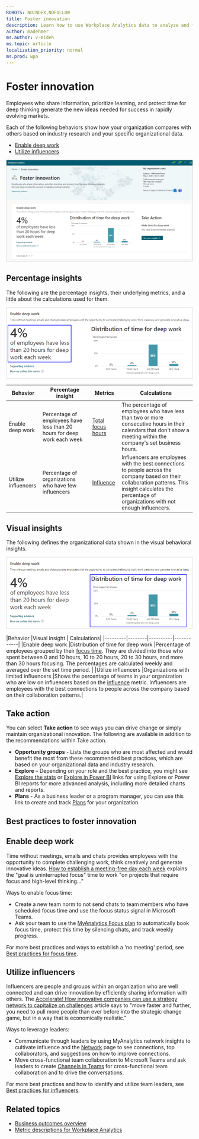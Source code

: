 ```yaml
---
ROBOTS: NOINDEX,NOFOLLOW
title: Foster innovation
description: Learn how to use Workplace Analytics data to analyze and foster innovation in your organization
author: madehmer
ms.author: v-mideh
ms.topic: article
localization_priority: normal 
ms.prod: wpa
---
```


# Foster innovation

Employees who share information, prioritize learning, and protect time for deep thinking generate the new ideas needed for success in rapidly evolving markets.

Each of the following behaviors show how your organization compares with others based on industry research and your specific organizational data.

* [Enable deep work](#enable-deep-work)
* [Utilize influencers](#utilize-influencers)

![Foster innovation page](../images/wpa/use/innovation.png)

## Percentage insights

The following are the percentage insights, their underlying metrics, and a little about the calculations used for them.

![Foster innovation percentage insight](../images/wpa/use/innovation-percent.png)

|Behavior |Percentage insight | Metrics |Calculations |
|---------|--------|--------------------|----------------------|
|Enable deep work |Percentage of employees have less than 20 hours for deep work each week |[Total focus hours](metric-definitions.md#focus-define) |The percentage of employees who have less than two or more consecutive hours in their calendars that don't show a meeting within the company's set business hours. |
|Utilize influencers |Percentage of organizations who have few influencers |[Influence](metric-definitions.md#organizational-network-analysis-ona-metrics) |Influencers are employees with the best connections to people across the company based on their collaboration patterns. This insight calculates the percentage of organizations with not enough influencers. |

## Visual insights

The following defines the organizational data shown in the visual behavioral insights.

![Foster innovation visual insight](../images/wpa/use/innovation-visual.png)

|Behavior |Visual insight | Calculations|
|---------|--------|----------|------------|
|Enable deep work |Distribution of time for deep work |Percentage of employees grouped by their [focus time](metric-definitions.md#focus-define). They are divided into those who spent between 0 and 10 hours, 10 to 20 hours, 20 to 30 hours, and more than 30 hours focusing. The percentages are calculated weekly and averaged over the set time period. |
|Utilize influencers |Organizations with limited influencers |Shows the percentage of teams in your organization who are low on influencers based on the [influence](metric-definitions.md#organizational-network-analysis-ona-metrics) metric. Influencers are employees with the best connections to people across the company based on their collaboration patterns.|

## Take action

You can select **Take action** to see ways you can drive change or simply maintain organizational innovation. The following are available in addition to the recommendations within Take action.

* **Opportunity groups** - Lists the groups who are most affected and would benefit the most from these recommended best practices, which are based on your organizational data and industry research.
* **Explore**  – Depending on your role and the best practice, you might see [Explore the stats](explore-intro.md) or [Explore in Power BI](../tutorials/power-bi-intro.md) links for using Explore or Power BI reports for more advanced analysis, including more detailed charts and reports.
* **Plans** - As a business leader or a program manager, you can use this link to create and track [Plans](../Tutorials/solutionsv2-intro.md) for your organization.

## Best practices to foster innovation

<!-- ### Foster cross-group collaboration

Collaboration across organizational boundaries enables the learning and idea formation required for innovation. [How to Make Sure Agile Teams Can Work Together](https://insights.office.com/collaboration/how-to-make-sure-agile-teams-can-work-together/) explains that work "occurs through collaboration in networks of relationships that often do not mirror formal reporting structures or standard work processes."

Ways to create opportunities for cross-group collaboration:

* Create cross-functional [Teams channels](https://docs.microsoft.com/microsoftteams/teams-channels-overview) to build community and communicate, share information, and brainstorm about projects.
* Give teams an opportunity to join cross-functional teams to compete in an innovation challenge around a key business challenge.

For more best practices and how to create goals across teams or departments, see [Best practices for cross-group collaboration](../tutorials/gm-cgcollaboration.md).
-->
## Enable deep work

Time without meetings, emails and chats provides employees with the opportunity to complete challenging work, think creatively and generate innovative ideas. [How to establish a meeting-free day each week](https://insights.office.com/time-management/how-to-establish-a-meeting-free-day-each-week/) explains the "goal is uninterrupted focus" time to work "on projects that require focus and high-level thinking..."

Ways to enable focus time:

* Create a new team norm to not send chats to team members who have scheduled focus time and use the focus status signal in Microsoft Teams.
* Ask your team to use the [MyAnalytics Focus plan](../myanalytics/use/focus-plan.md) to automatically book focus time, protect this time by silencing chats, and track weekly progress.

For more best practices and ways to establish a 'no meeting' period, see [Best practices for focus time](../tutorials/gm-focus.md).

## Utilize influencers

Influencers are people and groups within an organization who are well connected and can drive innovation by efficiently sharing information with others. The [Accelerate! How innovative companies can use a strategy network to capitalize on challenges](https://insights.office.com/management-strategy/strategy-network-how-innovative-companies-capitalize/) article says to "move faster and further, you need to pull more people than ever before into the strategic change game, but in a way that is economically realistic."

Ways to leverage leaders:

* Communicate through leaders by using MyAnalytics network insights to cultivate influence and the [Network](../myanalytics/use/network.md) page to see connections, top collaborators, and suggestions on how to improve connections.
* Move cross-functional team collaboration to Microsoft Teams and ask leaders to create [Channels in Teams](https://docs.microsoft.com/microsoftteams/teams-channels-overview) for cross-functional team collaboration and to drive the conversations.

For more best practices and how to identify and utilize team leaders, see [Best practices for influencers](../tutorials/gm-influencer.md).

## Related topics

* [Business outcomes overview](insights.md)
* [Metric descriptions for Workplace Analytics](metric-definitions.md)
